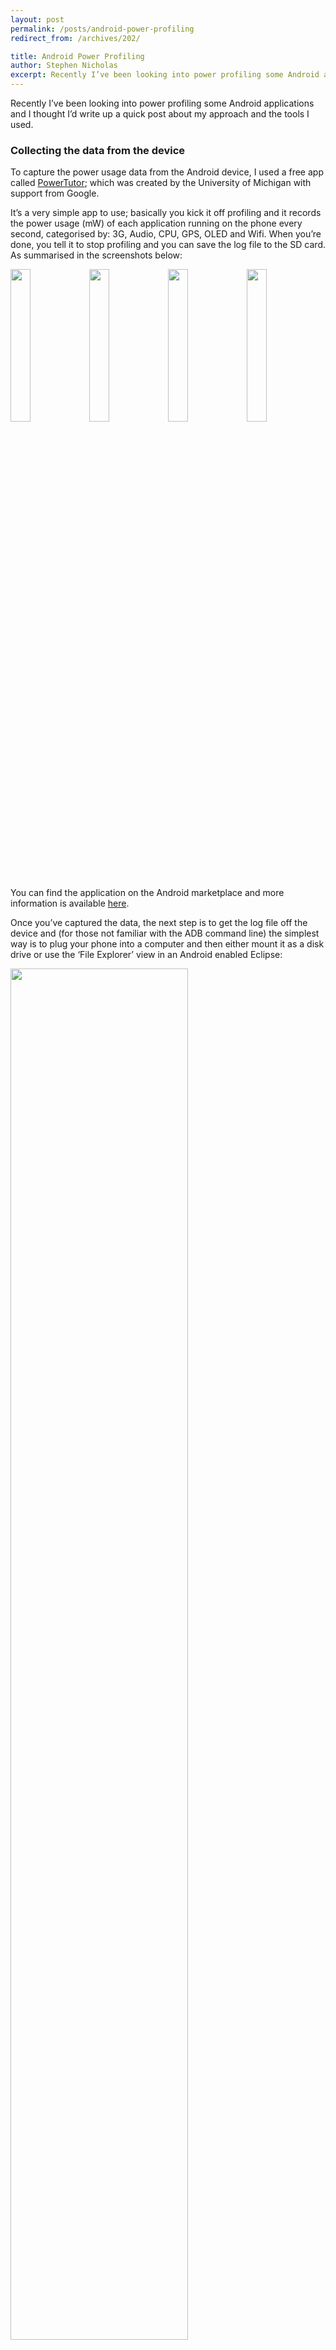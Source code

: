 ```yaml
---
layout: post
permalink: /posts/android-power-profiling
redirect_from: /archives/202/

title: Android Power Profiling
author: Stephen Nicholas
excerpt: Recently I’ve been looking into power profiling some Android applications and I thought I’d write up a quick post about my approach and the tools I used.
---
```


Recently I&#8217;ve been looking into power profiling some Android applications and I thought I’d write up a quick post about my approach and the tools I used.

### Collecting the data from the device

To capture the power usage data from the Android device, I used a free app called [PowerTutor][1]; which was created by the University of Michigan with support from Google.

It’s a very simple app to use; basically you kick it off profiling and it records the power usage (mW) of each application running on the phone every second, categorised by: 3G, Audio, CPU, GPS, OLED and Wifi. When you’re done, you tell it to stop profiling and you can save the log file to the SD card. As summarised in the screenshots below:

<div class="inline_imgs">
<img src="{{ site.baseurl}}/assets/img/PowerTutor1.png" style="width:25%" /><img src="{{ site.baseurl}}/assets/img/PowerTutor2.png" style="width:25%" /><img src="{{ site.baseurl}}/assets/img/PowerTutor3.png" style="width:25%" /><img src="{{ site.baseurl}}/assets/img/PowerTutor4.png" style="width:25%" />
</div>

You can find the application on the Android marketplace and more information is available [here][1].

Once you’ve captured the data, the next step is to get the log file off the device and (for those not familiar with the ADB command line) the simplest way is to plug your phone into a computer and then either mount it as a disk drive or use the ‘File Explorer’ view in an Android enabled Eclipse:

<img src="{{ site.baseurl}}/assets/img/PT5.png" style="width:75%" />

### Parsing the data

As I mentioned earlier, the log file contains data on the power usage of each application running on the phone every second, categorised by: 3G, Audio, CPU, GPS, OLED and Wifi. 

However, it’s not in an immediately useful form and so I wrote a simple parser application which you can [download from here][2] (Zip containing runnable Jar, including source).

This takes the data and spits it out into a CSV file, which looks like this:

<img src="{{ site.baseurl}}/assets/img/PT6.png" />

Which you can then use to make pretty graphs, such as these of MQTT power usage when sending 1024 messages at different qualities of service (QoS) over Wifi:

<img src="{{ site.baseurl}}/assets/img/PT8.png" />

***Note:** I’ll be doing a write up of my MQTT findings in a bit for those who are interested.*

 [1]: http://ziyang.eecs.umich.edu/projects/powertutor/index.html
 [2]: {{ site.baseurl}}/assets/files/PowerTutorParser.zip
